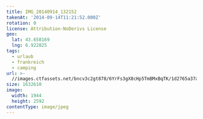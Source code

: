 ```yaml
---
title: IMG_20140914_132152
takenAt: '2014-09-14T11:21:52.000Z'
rotation: 0
license: Attribution-NoDerivs License
geo:
  lat: 43.658169
  lng: 6.922825
tags:
  - urlaub
  - frankreich
  - camping
url: >-
  //images.ctfassets.net/bncv3c2gt878/6YrFs3gX8cHp5TmBMxBqTK/1d2765a37a86f271d2123e9a28d1e128/img_20140914_132152_28312960315_o
size: 1632610
image:
  width: 1944
  height: 2592
contentType: image/jpeg
---
```


